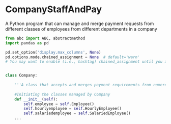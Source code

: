 # CompanyStaffAndPay
A Python program that can manage and merge payment requests from different classes of employees from different departments in a company
```python
from abc import ABC, abstractmethod
import pandas as pd

pd.set_option('display.max_columns', None)
pd.options.mode.chained_assignment = None  # default='warn'
# You may want to enable (i.e., hashtag) chained_assignment until you are more confident with your data 


class Company:
    
    '''A class that accepts and merges payment requirements from numerous departments into a single document for a company'''
    
    #Initiating the classes managed by Company
    def __init__(self):
        self.employee = self.Employee()
        self.hourlyemployee = self.HourlyEmployee()
        self.salariedemployee = self.SalariedEmployee()
    ...
